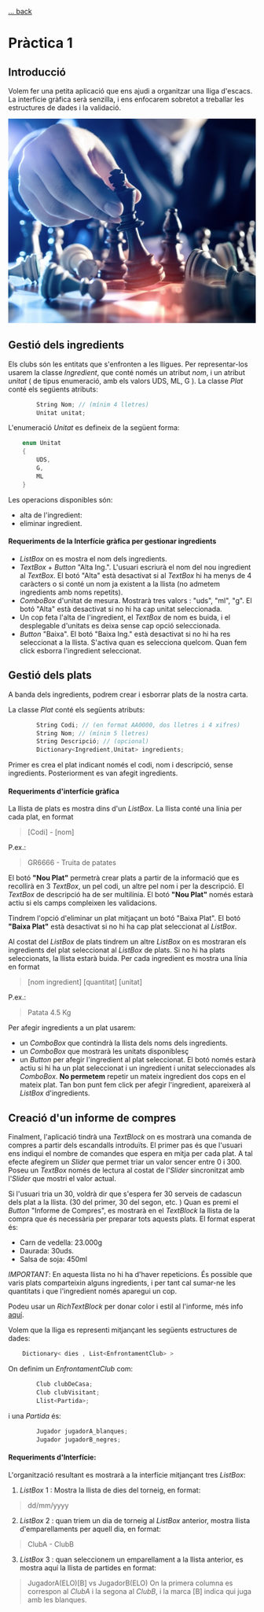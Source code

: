 [ ... back  ](../../README.md)

# Pràctica 1

## Introducció
Volem fer una petita aplicació que ens ajudi a organitzar una lliga d'escacs. La interficie gràfica serà senzilla, i ens enfocarem sobretot a treballar les estructures de dades i la validació.

![](2020-09-30-07-25-22.png)


## Gestió dels ingredients
Els clubs són les entitats que s'enfronten a les lligues.
Per representar-los usarem la classe *Ingredient*, que conté només un atribut *nom*, i un atribut *unitat* ( de tipus enumeració, amb els valors UDS, ML, G ).
La classe *Plat* conté els següents atributs:
```c#
        String Nom; // (mínim 4 lletres)
        Unitat unitat;
```
L'enumeració *Unitat* es defineix de la següent forma:

```c#
    enum Unitat
    {
        UDS,
        G,
        ML
    }
```

Les operacions disponibles són:
 - alta de l'ingredient: 
 - eliminar ingredient.
 

#### Requeriments de la Interfície gràfica per gestionar ingredients

   - *ListBox* on es mostra el nom dels ingredients.
   - *TextBox* + *Button* "Alta Ing.". L'usuari escriurà el nom del nou ingredient al *TextBox*. El botó "Alta" està desactivat si al *TextBox* hi ha menys de 4 caràcters o si conté un nom ja existent a la llista (no admetem ingredients amb noms repetits).
   - *ComboBox* d'unitat de mesura. Mostrarà tres valors : "uds", "ml", "g".  El botó "Alta" està desactivat si no hi ha cap unitat seleccionada.
   - Un cop feta l'alta de l'ingredient, el *TextBox* de nom es buida, i el desplegable d'unitats es deixa sense cap opció seleccionada.
   - *Button* "Baixa". El botó "Baixa Ing." està desactivat si no hi ha res seleccionat a la llista. S'activa quan es selecciona quelcom. Quan fem click esborra l'ingredient seleccionat.


## Gestió dels plats

A banda dels ingredients, podrem crear i esborrar plats de la nostra carta.


La classe *Plat* conté els següents atributs:
```c#
        String Codi; // (en format AA0000, dos lletres i 4 xifres)
        String Nom; // (mínim 5 lletres)
        String Descripció; // (opcional)
        Dictionary<Ingredient,Unitat> ingredients;
```

Primer es crea el plat indicant només el codi, nom i descripció, sense ingredients. Posteriorment es van afegit ingredients. 

 
#### Requeriments d'interfície gràfica
La llista de plats es mostra dins d'un *ListBox*. La llista conté una línia per cada plat, en format 
> [Codi] - [nom] 

P.ex.: 
>  GR6666 - Truita de patates

El botó **"Nou Plat"**  permetrà crear plats a partir de la informació que es recollirà en 3 *TextBox*, un pel codi, un altre pel nom i per la descripció. El *TextBox* de descripció ha de ser multilínia. El botó **"Nou Plat"** només estarà actiu si els camps compleixen les validacions.

Tindrem l'opció d'eliminar un plat mitjaçant un botó "Baixa Plat". El botó **"Baixa Plat"** està desactivat si no hi ha cap plat seleccionat al *ListBox*.

Al costat del *ListBox* de plats tindrem un altre *ListBox* on es mostraran els ingredients del plat seleccionat al *ListBox* de plats. Si no hi ha plats seleccionats, la llista estarà buida. Per cada ingredient es mostra una línia en format 
> [nom ingredient] [quantitat] [unitat]

P.ex.:
> Patata 4.5 Kg


Per afegir ingredients a un plat usarem:
* un *ComboBox* que contindrà la llista dels noms dels ingredients.
* un *ComboBox* que mostrarà les unitats disponiblesç
* un *Button* per afegir l'ingredient al plat seleccionat. El botó només estarà actiu si hi ha un plat seleccionat i un ingredient i unitat seleccionades als *ComboBox*. **No permetem** repetir un mateix ingredient dos cops en el mateix plat. Tan bon punt fem click per afegir l'ingredient, apareixerà al *ListBox* d'ingredients.



## Creació d'un informe de compres
Finalment, l'aplicació tindrà una *TextBlock* on es mostrarà una comanda de compres a partir dels escandalls introduïts.
El primer pas és que l'usuari ens indiqui el nombre de comandes que espera en mitja per cada plat. A tal efecte afegirem un *Slider* que permet triar un valor sencer entre 0 i 300. Poseu un *TextBox* només de lectura al costat de l'*Slider* sincronitzat amb l'*Slider* que mostri el valor actual.

Si l'usuari tria un 30, voldrà dir que s'espera fer 30 serveis de cadascun dels plat a la llista. (30 del primer, 30 del segon, etc. )
Quan es premi el *Button* "Informe de Compres", es mostrarà en el *TextBlock* la llista de la compra que és necessària per preparar tots aquests plats. El format esperat és:
- Carn de vedella: 23.000g
- Daurada: 30uds.
- Salsa de soja: 450ml

*IMPORTANT*: En aquesta llista no hi ha d'haver repeticions. És possible que varis plats comparteixin alguns ingredients, i per tant cal sumar-ne les quantitats i que l'ingredient només aparegui un cop.

Podeu usar un *RichTextBlock* per donar color i estil al l'informe, més info [aquí](https://docs.microsoft.com/en-us/uwp/api/Windows.UI.Xaml.Controls.RichTextBlock?redirectedfrom=MSDN&view=winrt-20348).
        

Volem que la lliga es representi mitjançant les següents estructures de dades:
```c#
    Dictionary< dies , List<EnfrontamentClub> >
```
On definim un *EnfrontamentClub* com:
``` c#
        Club clubDeCasa;
        Club clubVisitant;
        Llist<Partida>;
```        

i una *Partida* és:

``` c#        
        Jugador jugadorA_blanques; 
        Jugador jugadorB_negres;
```


####  Requeriments d'Interfície:
L'organització resultant es mostrarà a la interfície mitjançant tres *ListBox*:
1. *ListBox* 1 : Mostra la llista de dies del torneig, en format:
> dd/mm/yyyy
2. *ListBox* 2 : quan triem un dia de torneig al *ListBox* anterior, mostra llista d'emparellaments per aquell dia, en format: 
>ClubA - ClubB
3. *ListBox* 3 : quan seleccionem un emparellament a la llista anterior, es mostra aquí la llista de partides en format:
>  JugadorA(ELO)[B] vs JugadorB(ELO) 
On la primera columna es correspon al *ClubA* i la segona al *ClubB*, i la marca [B] indica qui juga amb les blanques. 
 


